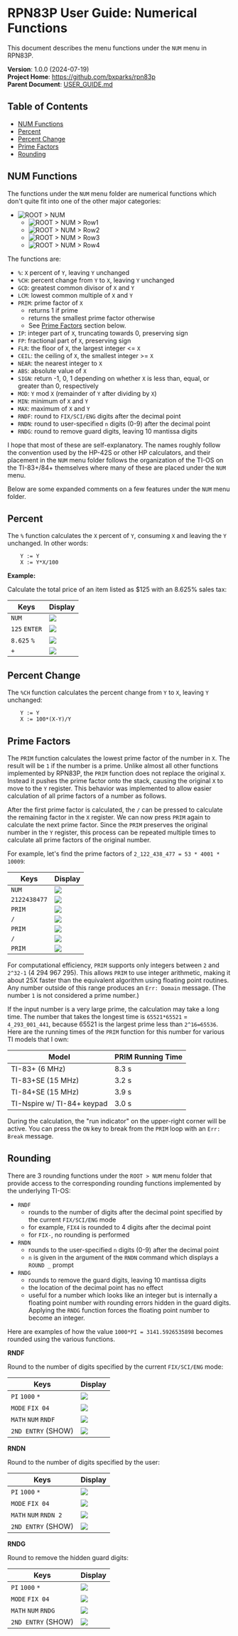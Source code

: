 # RPN83P User Guide: Numerical Functions

This document describes the menu functions under the `NUM` menu in RPN83P.

**Version**: 1.0.0 (2024-07-19)\
**Project Home**: https://github.com/bxparks/rpn83p \
**Parent Document**: [USER_GUIDE.md](USER_GUIDE.md)

## Table of Contents

- [NUM Functions](#num-functions)
- [Percent](#percent)
- [Percent Change](#percent-change)
- [Prime Factors](#prime-factors)
- [Rounding](#rounding)

## NUM Functions

The functions under the `NUM` menu folder are numerical functions which don't
quite fit into one of the other major categories:

- ![ROOT > NUM](images/menu/root-num.png)
    - ![ROOT > NUM > Row1](images/menu/root-num-1.png)
    - ![ROOT > NUM > Row2](images/menu/root-num-2.png)
    - ![ROOT > NUM > Row3](images/menu/root-num-3.png)
    - ![ROOT > NUM > Row4](images/menu/root-num-4.png)

The functions are:

- `%`: `X` percent of `Y`, leaving `Y` unchanged
- `%CH`: percent change from `Y` to `X`, leaving `Y` unchanged
- `GCD`: greatest common divisor of `X` and `Y`
- `LCM`: lowest common multiple of `X` and `Y`
- `PRIM`: prime factor of `X`
    - returns 1 if prime
    - returns the smallest prime factor otherwise
    - See [Prime Factors](#prime-factors) section below.
- `IP`: integer part of `X`, truncating towards 0, preserving sign
- `FP`: fractional part of `X`, preserving sign
- `FLR`: the floor of `X`, the largest integer <= `X`
- `CEIL`: the ceiling of `X`, the smallest integer >= `X`
- `NEAR`: the nearest integer to `X`
- `ABS`: absolute value of `X`
- `SIGN`: return -1, 0, 1 depending on whether `X` is less than, equal, or
    greater than 0, respectively
- `MOD`: `Y` mod `X` (remainder of `Y` after dividing by `X`)
- `MIN`: minimum of `X` and `Y`
- `MAX`: maximum of `X` and `Y`
- `RNDF`: round to `FIX/SCI/ENG` digits after the decimal point
- `RNDN`: round to user-specified `n` digits (0-9) after the decimal point
- `RNDG`: round to remove guard digits, leaving 10 mantissa digits

I hope that most of these are self-explanatory. The names roughly follow the
convention used by the HP-42S or other HP calculators, and their placement in
the `NUM` menu folder follows the organization of the TI-OS on the TI-83+/84+
themselves where many of these are placed under the `NUM` menu.

Below are some expanded comments on a few features under the `NUM` menu folder.

## Percent

The `%` function calculates the `X` percent of `Y`, consuming `X` and leaving
the `Y` unchanged. In other words:

```
    Y := Y
    X := Y*X/100
```

**Example:**

Calculate the total price of an item listed as $125 with an 8.625% sales tax:

| **Keys**              | **Display** |
| ----------------      | --------------------- |
| `NUM`                 | ![](images/num/percent-1.png) |
| `125` `ENTER`         | ![](images/num/percent-2.png) |
| `8.625` `%`           | ![](images/num/percent-3.png) |
| `+`                   | ![](images/num/percent-4.png) |

## Percent Change

The `%CH` function calculates the percent change from `Y` to `X`, leaving `Y`
unchanged:

```
    Y := Y
    X := 100*(X-Y)/Y
```

## Prime Factors

The `PRIM` function calculates the lowest prime factor of the number in `X`. The
result will be `1` if the number is a prime. Unlike almost all other functions
implemented by RPN83P, the `PRIM` function does not replace the original `X`.
Instead it pushes the prime factor onto the stack, causing the original `X` to
move to the `Y` register. This behavior was implemented to allow easier
calculation of all prime factors of a number as follows.

After the first prime factor is calculated, the `/` can be pressed to calculate
the remaining factor in the `X` register. We can now press `PRIM` again to
calculate the next prime factor. Since the `PRIM` preserves the original number
in the `Y` register, this process can be repeated multiple times to calculate
all prime factors of the original number.

For example, let's find the prime factors of `2_122_438_477 = 53 * 4001 *
10009`:

| **Keys**              | **Display** |
| ----------------      | --------------------- |
| `NUM`                 | ![](images/num/prime-1.png) |
| `2122438477`          | ![](images/num/prime-2.png) |
|  `PRIM`               | ![](images/num/prime-3.png) |
| `/`                   | ![](images/num/prime-4.png) |
| `PRIM`                | ![](images/num/prime-5.png) |
| `/`                   | ![](images/num/prime-6.png) |
| `PRIM`                | ![](images/num/prime-7.png) |

For computational efficiency, `PRIM` supports only integers between `2` and
`2^32-1` (4 294 967 295). This allows `PRIM` to use integer arithmetic, making
it about 25X faster than the equivalent algorithm using floating point routines.
Any number outside of this range produces an `Err: Domain` message. (The number
`1` is not considered a prime number.)

If the input number is a very large prime, the calculation may take a long time.
The number that takes the longest time is `65521*65521` = `4_293_001_441`,
because 65521 is the largest prime less than `2^16=65536`. Here are the running
times of the `PRIM` function for this number for various TI models that I own:

| **Model**                     | **PRIM Running Time** |
| ---                           | ---                   |
| TI-83+ (6 MHz)                | 8.3 s                 |
| TI-83+SE (15 MHz)             | 3.2 s                 |
| TI-84+SE (15 MHz)             | 3.9 s                 |
| TI-Nspire w/ TI-84+ keypad    | 3.0 s                 |

During the calculation, the "run indicator" on the upper-right corner will be
active. You can press the `ON` key to break from the `PRIM` loop with an `Err:
Break` message.

## Rounding

There are 3 rounding functions under the `ROOT > NUM` menu folder that provide
access to the corresponding rounding functions implemented by the underlying
TI-OS:

- `RNDF`
    - rounds to the number of digits after the decimal point specified by the
      current `FIX/SCI/ENG` mode
    - for example, `FIX4` is rounded to 4 digits after the decimal point
    - for `FIX-`, no rounding is performed
- `RNDN`
    - rounds to the user-specified `n` digits (0-9) after the decimal point
    - `n` is given in the argument of the `RNDN` command which displays a `ROUND
      _` prompt
- `RNDG`
    - rounds to remove the guard digits, leaving 10 mantissa digits
    - the location of the decimal point has no effect
    - useful for a number which looks like an integer but is internally a
      floating point number with rounding errors hidden in the guard digits.
      Applying the `RNDG` function forces the floating point number to become an
      integer.

Here are examples of how the value `1000*PI = 3141.5926535898` becomes rounded
using the various functions.

**RNDF**

Round to the number of digits specified by the current `FIX/SCI/ENG` mode:

| **Keys**              | **Display** |
| ----------------      | --------------------- |
| `PI` `1000` `*`       | ![](images/num/rounding-01.png) |
| `MODE` `FIX 04`       | ![](images/num/rounding-02.png) |
| `MATH` `NUM` `RNDF`   | ![](images/num/rounding-03.png) |
| `2ND ENTRY` (SHOW)    | ![](images/num/rounding-04.png) |

**RNDN**

Round to the number of digits specified by the user:

| **Keys**              | **Display** |
| ----------------      | --------------------- |
| `PI` `1000` `*`       | ![](images/num/rounding-05.png) |
| `MODE` `FIX 04`       | ![](images/num/rounding-06.png) |
| `MATH` `NUM` `RNDN 2` | ![](images/num/rounding-07.png) |
| `2ND ENTRY` (SHOW)    | ![](images/num/rounding-08.png) |

**RNDG**

Round to remove the hidden guard digits:

| **Keys**              | **Display** |
| ----------------      | --------------------- |
| `PI` `1000` `*`       | ![](images/num/rounding-09.png) |
| `MODE` `FIX 04`       | ![](images/num/rounding-10.png) |
| `MATH` `NUM` `RNDG`   | ![](images/num/rounding-11.png) |
| `2ND ENTRY` (SHOW)    | ![](images/num/rounding-12.png) |
